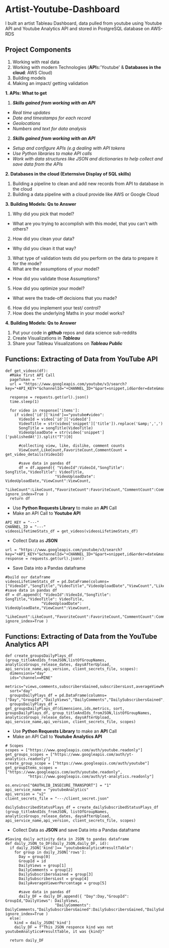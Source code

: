 # Artist-Youtube-Dashboard
I built an artist Tableau Dashboard, data pulled from youtube using Youtube API and Youtube Analytics API and stored in PostgreSQL database on AWS-RDS

## **Project Components**
1.   Working with real data
2.   Working with modern Technologies (**API**s:'Youtube' &  **Databases in the cloud**: AWS Cloud)
3.   Building models
4.   Making an impact/ getting validation

**1. APIs: What to get**

1. ***Skills gained from working with an API***
 *   *Real time updates*
 *   *Date and timestamps for each record*
 *   *Geolocations*
 *   *Numbers and text for data analysis*


2. ***Skills gained from working with an API***
 *   *Setup and configure APIs (e.g dealing with API tokens*
 *   *Use Python libraries to make API calls*
 *   *Work with data structures like JSON and dictionaries to help collect and save data from the APIs*

**2. Databases in the cloud (Externsive Display of SQL skills)**
1. Building a pipeline to clean and add new records from API to database in the cloud
2. Building a data pipeline with a cloud provide like AWS or Google Cloud

**3. Building Models: Qs to Answer**
1. Why did you pick that model? 
 * What are you trying to accomplish with this model, that you can't with others?
2. How did you clean your data?
 * Why did you clean it that way?
3. What type of validation tests did you perform on the data to prepare it for the mode?
4. What are the assumptions of your model?
 * How did you validate those Assumptions?
5. How did you optimize your model?
 * What were the trade-off decisions that you made?
6. How did you implement your test/ control?
7. How does the underlying Maths in your model works?

**4. Building Models: Qs to Answer**
1. Put your code in ***github*** repos and data science sub-reddits
2. Create Visualizations in ***Tableau***
3. Share your Tableau Visualizations on ***Tableau Public***

## **Functions: Extracting of Data from YouTube API**
``` {.python}
def get_videos(df):
  #Make first API Call
  pageToken = ""
  url = "https://www.googleapis.com/youtube/v3/search?key="+API_KEY+"&channelId="+CHANNEL_ID+"&part=snippet,id&order=date&maxResults=10000&"+pageToken

  response = requests.get(url).json()
  time.sleep(1)

  for video in response['items']:
    if video['id']['kind']=="youtube#video":
      VideoId = video['id']['videoId']
      VideoTitle = str(video['snippet']['title']).replace('&amp;',',')
      SongTitle = songTitle(VideoTitle)
      VideoUploadDate = str(video['snippet']['publishedAt']).split("T")[0]

      #collecting view, like, dislike, comment counts
      ViewCount,LikeCount,FavoriteCount,CommentCount = get_video_details(VideoId)

      #save data in pandas df
      df = df.append({ "VideoId":VideoId,"SongTitle": SongTitle,"VideoTitle": VideoTitle,
                      "VideoUploadDate": VideoUploadDate,"ViewCount":ViewCount,
                      "LikeCount":LikeCount,"FavoriteCount":FavoriteCount,"CommentCount":CommentCount}, ignore_index=True )
  return df
``` 
*   Use **Python Requests Library** to make an **API** Call
*   Make an API Call to **Youtube API**
``` {.python}
API_KEY = "---"
CHANNEL_ID = "---"
videosLifetimeStats_df = get_videos(videosLifetimeStats_df)
``` 
*   Collect Data as **JSON**
``` {.python}
url = "https://www.googleapis.com/youtube/v3/search?key="+API_KEY+"&channelId="+CHANNEL_ID+"&part=snippet,id&order=date&maxResults=10000&"+pageToken
response = requests.get(url).json()
``` 
*   Save Data into a Pandas dataframe
``` {.python}
#build our dataframe
videosLifetimeStats_df = pd.DataFrame(columns=["VideoId","SongTitle","VideoTitle","VideoUploadDate","ViewCount","LikeCount","FavoriteCount","CommentCount"])
#save data in pandas df
df = df.append({ "VideoId":VideoId,"SongTitle": SongTitle,"VideoTitle": VideoTitle,
                "VideoUploadDate": VideoUploadDate,"ViewCount":ViewCount,
                "LikeCount":LikeCount,"FavoriteCount":FavoriteCount,"CommentCount":CommentCount}, ignore_index=True )
``` 

## **Functions: Extracting of Data from the YouTube Analytics API**
``` {.python}
def create_groupsDailyPlays_df (group_titleAndIds_fromJSON,listOfGroupNames, analyticsGroups_release_dates, daysAfterUpload, api_service_name,api_version, client_secrets_file, scopes):
  dimensions="day"
  ids="channel==MINE"
  metrics="views,comments,subscribersGained,subscribersLost,averageViewPercentage"
  sort="day"
  groupsDailyPlays_df = pd.DataFrame(columns=["Day","GroupId","DailyViews","DailyComments","DailySubscribersGained","DailySubscribersLost","DailyAverageViewerPercentage"]) 
  groupsDailyPlays_df = get_groupsDailyPlays_df(dimensions,ids,metrics, sort, groupsDailyPlays_df, group_titleAndIds_fromJSON,listOfGroupNames, analyticsGroups_release_dates, daysAfterUpload, api_service_name,api_version, client_secrets_file, scopes)
``` 

*   Use **Python Requests Library** to make an **API** Call
*   Make an API Call to **Youtube Analytics API**
``` {.python}
# Scopes
scopes = ["https://www.googleapis.com/auth/youtube.readonly"]
get_groups_scopes = ["https://www.googleapis.com/auth/yt-analytics.readonly"]
create_group_scope = ["https://www.googleapis.com/auth/youtube"]
get_groupItems_scopes = ["https://www.googleapis.com/auth/youtube.readonly",
          "https://www.googleapis.com/auth/yt-analytics.readonly"]
          
os.environ["OAUTHLIB_INSECURE_TRANSPORT"] = "1"
api_service_name = "youtubeAnalytics"
api_version = "v2"
client_secrets_file = "---/client_secret.json"

dailySubscribedStatusPlays_df = create_dailySubscribedStatusPlays_df (group_titleAndIds_fromJSON, listOfGroupNames, analyticsGroups_release_dates, daysAfterUpload, api_service_name,api_version, client_secrets_file, scopes)
``` 

*   Collect Data as **JSON** and save Data into a Pandas dataframe
``` {.python}
#Saving daily activity data in JSON to pandas dataframe
def daily_JSON_to_DF(daily_JSON,daily_DF, id):
  if daily_JSON['kind']== "youtubeAnalytics#resultTable":
    for group in daily_JSON['rows']:
      Day = group[0]
      GroupId = id
      DailyViews = group[1]
      DailyComments = group[2]
      DailySubscribersGained = group[3]
      DailySubscribersLost = group[4]
      DailyAverageViewerPercentage = group[5]

      #save data in pandas df
      daily_DF = daily_DF.append({ "Day":Day,"GroupId": GroupId,"DailyViews": DailyViews,
                      "DailyComments": DailyComments,"DailySubscribersGained":DailySubscribersGained,"DailySubscribersLost":DailySubscribersLost,"DailyAverageViewerPercentage":DailyAverageViewerPercentage}, ignore_index=True )
  else:
    kind = daily_JSON['kind']
    daily_DF = f"This JSON responce kind was not youtubeAnalytics#resultTable, it was {kind}"
  
  return daily_DF
``` 



